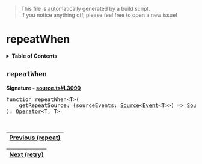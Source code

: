 > This file is automatically generated by a build script.<br>If you notice anything off, please feel free to open a new issue!

# repeatWhen

<details><summary><b>Table of Contents</b></summary>

1. [<code>repeatWhen</code>](#repeatWhen)</details>

## <a name="repeatWhen"></a><code>repeatWhen</code>

<b>Signature - [source.ts#L3090](..\/..\/packages\/core\/src\/source.ts#L3090)</b>

<pre>function repeatWhen&lt;T&gt;(<br>    getRepeatSource: (sourceEvents: <a href="../03-api-source/00-Source.md#Source-Interface">Source</a>&lt;<a href="../02-api-event/00-Event.md#Event">Event</a>&lt;T&gt;&gt;) =&gt; <a href="../03-api-source/00-Source.md#Source-Interface">Source</a>&lt;unknown&gt;,<br>): <a href="000-Operator.md#Operator">Operator</a>&lt;T, T&gt;</pre><br>

| [Previous \(repeat\)](057-repeat.md#readme) |
| --- |

<div align="right">

| [Next \(retry\)](059-retry.md#readme) |
| --- |
</div>
